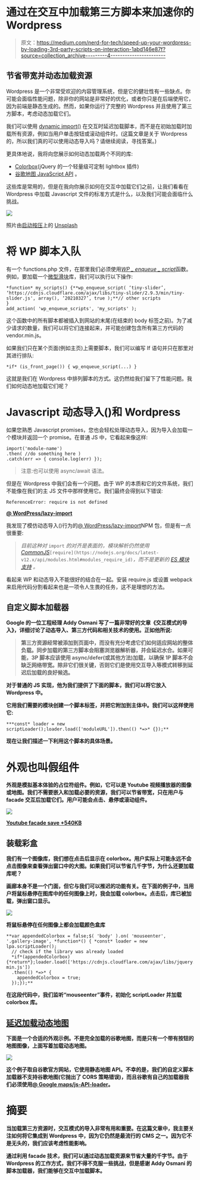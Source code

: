 # 通过在交互中加载第三方脚本来加速你的 Wordpress

> 原文：<https://medium.com/nerd-for-tech/speed-up-your-wordpress-by-loading-3rd-party-scripts-on-interaction-1abd146e87f?source=collection_archive---------4----------------------->

## 节省带宽并动态加载资源

Wordpress 是一个非常受欢迎的内容管理系统，但是它的健壮性有一些缺点。你可能会面临性能问题，除非你的网站是非常好的优化，或者你只是在后端使用它，因为前端是静态生成的。然而，如果你运行了完整的 Wordpress 并且使用了第三方脚本，考虑动态加载它们。

我们可以使用 [dynamic import()](https://v8.dev/features/dynamic-import) 在交互时延迟加载脚本，而不是在初始加载时加载所有资源，例如当用户单击按钮或滚动组件时。(这篇文章是关于 Wordpress 的，所以我们真的可以使用动态导入吗？请继续阅读，寻找答案。)

更具体地说，我将向您展示如何动态加载两个不同的库:

*   [Colorbox](https://www.jacklmoore.com/colorbox/)(jQuery 的一个轻量级可定制 lightbox 插件)
*   [谷歌地图 JavaScript API](https://developers.google.com/maps/documentation/javascript/overview) 。

这些库是常用的，但是在我向你展示如何在交互中加载它们之前，让我们看看在 Wordpress 中加载 Javascript 文件的标准方式是什么，以及我们可能会面临什么挑战。

![](img/930da5f3fbd8a5c41298797100e78af0.png)

照片由[启动按压](https://unsplash.com/@launchpresso?utm_source=medium&utm_medium=referral)上的 [Unsplash](https://unsplash.com?utm_source=medium&utm_medium=referral)

# 将 WP 脚本入队

有一个 functions.php 文件，在那里我们必须使用[*WP _ enqueue _ script*](https://developer.wordpress.org/reference/functions/wp_enqueue_script/)函数。例如，要加载一个[微型滑块](https://github.com/ganlanyuan/tiny-slider)库，我们可以执行以下操作:

```
*function* my_scripts() {**wp_enqueue_script( ‘tiny-slider’,   ‘https://cdnjs.cloudflare.com/ajax/libs/tiny-slider/2.9.3/min/tiny-slider.js', array(), ‘20210327’, true );**// other scripts
}
add_action( 'wp_enqueue_scripts', 'my_scripts' );
```

这个函数中的所有脚本都被插入到网站的末尾(在结束的 body 标签之前)。为了减少请求的数量，我们可以将它们连接起来，并可能创建包含所有第三方代码的 vendor.min.js。

如果我们只在某个页面(例如主页)上需要脚本，我们可以编写 If 语句并只在那里对其进行排队:

```
*if* (is_front_page()) { wp_enqueue_script(...) }
```

这就是我们在 Wordpress 中排列脚本的方式。这仍然给我们留下了性能问题。我们如何动态地加载它们呢？

# Javascript 动态导入()和 Wordpress

如果您熟悉 Javascript promises，您也会轻松处理动态导入，因为导入会加载一个模块并返回一个 promise。在普通 JS 中，它看起来像这样:

```
import('module-name')
.then( //do something here )
.catch(err => { console.log(err) });
```

> 注意:也可以使用 async/await 语法。

但是在 Wordpress 中我们会有一个问题。由于 WP 的本质和它的文件系统，我们不能像在我们的主 JS 文件中那样使用它。我们最终会得到以下错误:

```
ReferenceError: require is not defined
```

[**@ WordPress/lazy-import**](https://developer.wordpress.org/block-editor/reference-guides/packages/packages-lazy-import/)

我发现了模仿动态导入()行为的[@ WordPress/lazy-import](https://developer.wordpress.org/block-editor/reference-guides/packages/packages-lazy-import/)NPM 包，但是有一点很重要:

> *目前这种对* `import` *的对齐是表面的，模块解析仍然使用*[*CommonJS*](https://nodejs.org/docs/latest-v12.x/api/modules.html#modules_require_id)`[require](https://nodejs.org/docs/latest-v12.x/api/modules.html#modules_require_id)`*，而不是更新的* [*ES 模块支持*](https://nodejs.org/docs/latest-v14.x/api/esm.html) *。*

看起来 WP 和动态导入不能很好的结合在一起。安装 require.js 或设置 webpack 来启用代码分割看起来也是一项令人生畏的任务，这不是理想的方法。

## [](https://www.toptal.com/designers/htmlarrows/symbols/black-right-pointing-index/)****自定义脚本加载器****

****Google 的一位工程经理 Addy Osmani 写了一篇非常好的文章《交互模式的导入》，详细讨论了动态导入、第三方代码和相关技术的使用。正如他所说:****

> ****第三方资源经常被添加到页面中，而没有充分考虑它们如何适应网站的整体负载。同步加载的第三方脚本会阻塞浏览器解析器，并会延迟水合。如果可能，3P 脚本应该使用 async/defer(或其他方法)加载，以确保 1P 脚本不会缺乏网络带宽。除非它们很关键，否则它们是使用交互导入等模式转移到延迟后加载的良好候选。****

****对于普通的 JS 实现，他为我们提供了下面的脚本，我们可以将它放入 Wordpress 中。****

****它用我们需要的模块创建一个脚本标签，并把它附加到主体中。我们可以这样使用它:****

```
***const* loader = new scriptLoader();loader.load(['moduleURL']).then(() *=>* {});**
```

****现在让我们描述一下利用这个脚本的具体场景。****

# ****外观也叫假组件****

****外观是模拟基本体验的占位符组件。例如，它可以是 Youtube 视频播放器的图像或地图。我们不需要嵌入和加载必要的资源，我们可以节省带宽，只在用户与 facade 交互后加载它们。用户可能会点击、悬停或滚动组件。****

****![](img/114e77bb24e5bffa2e9d7a12749a30bb.png)****

****[Youtube facade save +540KB](https://addyosmani.com/blog/import-on-interaction/)****

## ******装载彩盒******

****我们有一个图像库，我们想在点击后显示在 colorbox。用户实际上可能永远不会点击图像来查看弹出窗口中的大图。如果我们可以节省几千字节，为什么还要加载库呢？****

****画廊本身不是一个门面，但它与我们可以推迟的功能有关。在下面的例子中，当用户将鼠标悬停在图库中的任何图像上时，我会加载 colorbox。点击后，库已被加载，弹出窗口显示。****

****![](img/a58190df7848e29ef7f03a2bf0f61464.png)****

****将鼠标悬停在任何图像上都会加载颜色盒库****

```
**var appendedColorbox = false;$( 'body' ).on( 'mouseenter', '.gallery-image', *function*() { *const* loader = new lpa.scriptLoader();  
  // check if the library was already loaded
  *if*(appendedColorbox) {*return*};loader.load(['https://cdnjs.cloudflare.com/ajax/libs/jquery.colorbox/1.6.4/jquery.colorbox-min.js'])
  .then(() *=>* {
    appendedColorbox = true;
  });});**
```

****在这段代码中，我们监听“mouseenter”事件，初始化 scriptLoader 并加载 colorbox 库。****

## ****[延迟加载动态地图](https://developers.google.com/maps/documentation/javascript/examples/programmatic-load-button#maps_programmatic_load_button-javascript)****

****下面是一个合适的外观示例。不是完全加载的谷歌地图，而是只有一个带有按钮的地图图像，上面写着加载动态地图。****

****![](img/3c20c0780f6ff9dcb081a6399a90adba.png)****

****这个例子取自谷歌官方网站，它使用静态地图 API。不幸的是，我们的自定义脚本加载器不支持谷歌地图(它抛出了 CORS 策略错误)，而且**谷歌有自己的加载器**我们必须使用[@ Google maps/js-API-loader](https://www.npmjs.com/package/@googlemaps/js-api-loader)。****

# ****摘要****

****当加载第三方资源时，交互模式的导入非常有用和重要。在这篇文章中，我主要关注如何将它集成到 Wordpress 中，因为它仍然是最流行的 CMS 之一。因为它不是无头的，我们应该考虑性能影响。****

****通过利用 facade 技术，我们可以通过动态加载资源来节省大量的千字节。由于 Wordpress 的工作方式，我们不得不克服一些挑战，但是感谢 Addy Osmani 的脚本加载器，我们能够在交互中加载脚本。****